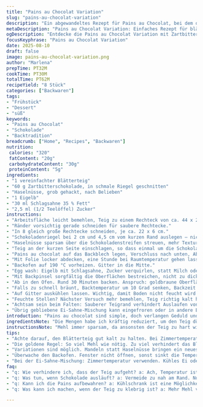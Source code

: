```yaml
---
title: "Pains au Chocolat Variation"
slug: "pains-au-chocolat-variation"
description: "Ein abgewandeltes Rezept für Pains au Chocolat, bei dem die Teigmenge um 30% verringert wird. Statt 85 g dunkler Schokolade verwende ich herrlich aromatischen Zartbitter-Kakao in Riegeln, gegen den üblichen Genuss habe ich zusätzlich gehackte Mandeln gegen Haselnüsse getauscht. Die Teigruhe liegt etwas länger, sodass das Aroma sich tiefer entfaltet. Das typische Butterschwemmen beim Blättern bleibt erhalten, doch die Arbeitsweise beim Falten wurde verbessert. Die Backzeit und Temperatur habe ich geringfügig angepasst für eine bessere Bräune und Knusprigkeit. Tipps gegen klebenden Teig und wie man den Glanz der Oberfläche ohne klassische Ei-Milch-Mischung erhält, runden das Ganze ab."
metaDescription: "Pains au Chocolat Variation: Einfaches Rezept für blättrige Köstlichkeiten mit Zartbitter-Kakao und knackigen Mandeln; ideal für naschhafte Momente."
ogDescription: "Entdecke die Pains au Chocolat Variation mit Zartbitter-Kakao und Mandeln. Ein Genuss, der nach frisch geröstetem Kakao riecht."
focusKeyphrase: "Pains au Chocolat Variation"
date: 2025-08-10
draft: false
image: pains-au-chocolat-variation.png
author: "Marlena"
prepTime: PT32M
cookTime: PT30M
totalTime: PT62M
recipeYield: "8 Stück"
categories: ["Backwaren"]
tags:
- "Frühstück"
- "Dessert"
- "süß"
keywords:
- "Pains au Chocolat"
- "Schokolade"
- "Backtradition"
breadcrumb: ["Home", "Recipes", "Backwaren"]
nutrition: 
 calories: "320"
 fatContent: "20g"
 carbohydrateContent: "30g"
 proteinContent: "5g"
ingredients:
- "1 vereinfachter Blätterteig"
- "60 g Zartbitterschokolade, in schmale Riegel geschnitten"
- "Haselnüsse, grob gehackt, nach Belieben"
- "1 Eigelb"
- "30 ml Schlagsahne 35 % Fett"
- "2,5 ml (1/2 Teelöffel) Zucker"
instructions:
- "Arbeitsfläche leicht bemehlen, Teig zu einem Rechteck von ca. 44 x 24 cm ausrollen, 4-5 mm dick."
- "Ränder vorsichtig gerade schneiden für saubere Rechtecke."
- "In 8 gleich große Rechtecke schneiden, je ca. 22 x 6 cm."
- "Schokoladenriegel bei 2 cm und 4,5 cm vom kurzen Rand auslegen – nicht zu nah, sonst quillt Schokolade raus."
- "Haselnüsse sparsam über die Schokoladenstreifen streuen, mehr Textur, nicht zu viel."
- "Teig an der kurzen Seite einschlagen, so dass einmal um die Schokolade gewickelt wird; Faltung vier Mal, damit Butteranlagen bleiben."
- "Pains au chocolat auf das Backblech legen, Verschluss nach unten, Abstand lassen, sonst kleben sie zusammen."
- "Mit Folie locker abdecken, eine Stunde bei Raumtemperatur gehen lassen, bis sichtbar aufgegangen und luftiger."
- "Backofen auf 190 °C vorheizen. Gitter in die Mitte."
- "Egg wash: Eigelb mit Schlagsahne, Zucker verquirlen, statt Milch oder nur Ei; intensiver Glanz, etwas sämiger."
- "Mit Backpinsel sorgfältig die Oberflächen bestreichen, nicht zu dick, sonst verbrennt es."
- "Ab in den Ofen. Rund 30 Minuten backen. Anspruch: goldbraune Oberfläche, leicht knackige Schichten, hörbares Knacken beim Schneiden."
- "Falls zu schnell bräunt, Backtemperatur um 10 Grad senken, Backzeit verlängern."
- "Auf Gitter auskühlen lassen. Wichtig, damit Boden nicht feucht wird."
- "Feuchte Stellen? Nächster Versuch mehr bemehlen, Teig richtig kalt halten, sonst geht Butter verloren."
- "Achtsam sein beim Falten: Sauberer Teigrand verhindert Auslaufen von Schokolade und mehrfache Falten verbessern Schichtung."
- "Übrig gebliebene Ei-Sahne-Mischung kann eingefroren oder in andere Backwaren integriert werden."
introduction: "Pains au chocolat sind simple, doch verlangen Geduld und Fingerspitzengefühl. Die Herausforderung liegt nicht nur im Teig, sondern vor allem im Umgang mit Schokolade. Mein Rezept nimmt weniger Schokolade, dafür eine bessere Kruste dank Schlagsahne im Eigelb. Ohne Haselnüsse wird es langweilig, also musste ich diesen Twist wagen – Textur und Geschmack gewinnen dadurch enorm. Wenn du schon mal zu feuchten Teig hattest, liegt oft der Temperaturunterschied schuld. Ich zeige, wie du mit der Teigruhe und der Einschlägechnik richtig punktest. Der Ofen tanzt bei 190 Grad, bis ein tiefer, dunkler Braunton entsteht – nie zähe oder blasse Kruste. Es riecht nach frisch geröstetem Kakao und butterigem Blätterteig, und allein das macht wach. "
ingredientsNote: "Die Mengen habe ich kräftig reduziert, um den Teig dünner und leichter zu halten, so öffnen sich die Schichten besser. Der Zartbitter-Kakao ist ein Ersatz für das übliche dunkle Schokoladenrichtmaß und bringt eine angenehm herb-bittere Note. Haselnüsse können weggelassen werden, die ersetzen die klassische Größe und Fülle, bringen Knacken. Wer allergisch ist, nimmt ganze Kakaobutterstücke statt Nüsse; weniger Aroma, mehr Buttergeschmack. Vorsicht beim Eigelb: Immer Zimmertemperatur, dazu die Schlagsahne, nie kalte Milch – das sorgt für den typischen Glanz und bessere Bräunung. Die 30 ml Schlagsahne können durch Hafer- oder Mandelmilch ersetzt werden, für eine vegane Variante eventuell ein Aquafaba-Ersatz mit etwas Zucker aufschlagen. "
instructionsNote: "Mehl immer sparsam, da ansonsten der Teig zu hart wird. Wichtig: Falten mit kaltem Teig und kalter Butter, sonst schmilzt die Butter raus, die Schichten sind kaputt. Beim Ausrollen lieber öfter kurz entspannen lassen, sonst zieht das Blätterteigprinzip nicht. Das Auflegen der Schokoladenriegel nicht zu knapp am Rand machen, sonst tritt beim Backen Schokolade aus und verbrennt auf dem Blech – spitz zulaufende Kanten sind schlecht. Ruhezeit beim Gehen einhalten, ohne Hast, dann entweicht der typische Hefegeruch. Zum Ausbacken auf oberster Ofenstufe achten, um die perfekte Farbe zu erzielen. Während des Backens bitte nicht die Tür öffnen, sonst kühlt der Ofen und der Teig fällt zusammen. Hat man keinen Silikonbackmatte, kann Backpapier mit Butter bestrichen werden, damit die Pains nicht ankleben. Die richtige Farbe zeigt sich, wenn der Teig ein mitteldunkles Gold erreicht hat – dann ist es richtig. Zu blass? Mehr Backzeit, aber Temperatur unbedingt runter, sonst außen verbrennen."
tips:
- "Achte darauf, den Blätterteig gut kalt zu halten. Bei Zimmertemperatur schmilzt die Butter. Die Schichten werden nicht flauschig. Am besten 30 Minuten kühlen, bevor du ausrollst."
- "Die goldene Regel: So viel Mehl wie nötig. Zu viel verhindert das Blättern. Teig immer leicht bemehlen, um Kleben zu vermeiden; sonst wird’s eine klebrige Angelegenheit beim Falten."
- "Variationen sind möglich. Mandeln statt Haselnüsse bringen ein neues Aroma. Wer Nüsse nicht verträgt, kann Kakaobutter verwenden. Geschmack ändert sich, weniger Biss, aber funktioniert."
- "Überwache den Backofen. Fenster nicht öffnen, sonst sinkt die Temperatur. Dabei verliert der Teig seinen Auftrieb und wird zäh. Vorheizen nicht vergessen."
- "Bei der Ei-Sahne-Mischung: Zimmertemperatur verwenden. Kühles Ei oder Milch verhindert Glanz und Farbe. Besser die Mischung mit etwas Zucker aufschlagen. Das gibt einen intensiveren Glanz."
faq:
- "q: Wie verhindere ich, dass der Teig aufgeht? a: Ach, Temperatur ist wichtig. Lass ihn länger gehen. Mehr Zeit, weniger Stress. Der Hefegeruch ist ein gutes Zeichen."
- "q: Was tun, wenn Schokolade ausläuft? a: Vermeide zu nah am Rand. Nur 2 cm Abstand. Wickle den Teig straff, damit nichts raustropft. Alternativen sind nötig, falls das passiert."
- "q: Kann ich die Pains aufbewahren? a: Kühlschrank ist eine Möglichkeit, aber für längere Frische tiefgefrieren. Vorher gut verpacken. Dann bleiben sie knackig."
- "q: Was kann ich machen, wenn der Teig zu klebrig ist? a: Mehr Mehl verwenden. Aber nicht übertreiben. Kühl halten. Dann bleibt die Butter intakt und der Teig lässt sich besser verarbeiten."

---
```

